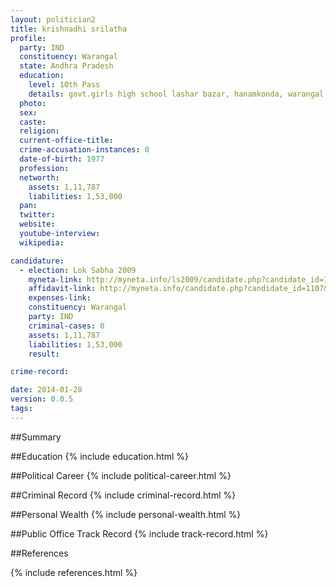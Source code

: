 ```yaml
---
layout: politician2
title: krishnadhi srilatha
profile: 
  party: IND
  constituency: Warangal
  state: Andhra Pradesh
  education: 
    level: 10th Pass
    details: govt.girls high school lashar bazar, hanamkonda, warangal dist
  photo: 
  sex: 
  caste: 
  religion: 
  current-office-title: 
  crime-accusation-instances: 0
  date-of-birth: 1977
  profession: 
  networth: 
    assets: 1,11,787
    liabilities: 1,53,000
  pan: 
  twitter: 
  website: 
  youtube-interview: 
  wikipedia: 

candidature: 
  - election: Lok Sabha 2009
    myneta-link: http://myneta.info/ls2009/candidate.php?candidate_id=1107
    affidavit-link: http://myneta.info/candidate.php?candidate_id=1107&scan=original
    expenses-link: 
    constituency: Warangal 
    party: IND
    criminal-cases: 0
    assets: 1,11,787
    liabilities: 1,53,000
    result:  

crime-record: 

date: 2014-01-28
version: 0.0.5
tags: 
---
```

##Summary


##Education
{% include education.html %}


##Political Career
{% include political-career.html %}


##Criminal Record
{% include criminal-record.html %}


##Personal Wealth
{% include personal-wealth.html %}


##Public Office Track Record
{% include track-record.html %}


##References


{% include references.html %}